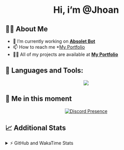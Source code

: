 <h1 align="center">Hi, i’m @Jhoan</h1>

## 🙋‍♂️ About Me

- 🔭 I’m currently working on **[Absolet Bot](https://strider.cloud)**
- 📫 How to reach me *[My Portfolio](https://jhoan.me/contact)
- 👨‍💻 All of my projects are available at **[My Portfolio](https://jhoan.me)**

## 🚀 Languages and Tools:
<p align="center">
  <a href="https://skillicons.dev">
    <img src="https://skillicons.dev/icons?i=js,ts,html,css,bootstrap,nodejs,express,vscode,neovim,vim,atom,cloudflare,git,github,discord,bots,linux,mongodb,nginx,redis,wordpress,heroku&perline=11" />
  </a>
</p>
  
## 👤 Me in this moment
<p align="center">
    <a href="https://discord.com/users/612460795124776960" target="_blank" rel="nofollow">
        <img src="https://lanyard-profile-readme.vercel.app/api/612460795124776960?idleMessage=Probably%20coding%20Absolet..." alt="Discord Presence" align="center">
    </a>
</p>

## 📈 Additional Stats
<details>
    <summary>⚡ GitHub and WakaTime Stats</summary>
    <br/>

<!--START_SECTION:waka-->
![Code Time](http://img.shields.io/badge/Code%20Time-548%20hrs%2013%20mins-blue)

**🐱 My GitHub Data** 

> 🏆 1,095 Contributions in the Year 2022
 > 
> 📦 169.7 kB Used in GitHub's Storage 
 > 
> 💼 Opted to Hire
 > 
> 📜 4 Public Repositories 
 > 
> 🔑 37 Private Repositories  
 > 
**I'm an Early 🐤** 

```text
🌞 Morning    91 commits     ██░░░░░░░░░░░░░░░░░░░░░░░   10.72% 
🌆 Daytime    392 commits    ███████████░░░░░░░░░░░░░░   46.17% 
🌃 Evening    329 commits    █████████░░░░░░░░░░░░░░░░   38.75% 
🌙 Night      37 commits     █░░░░░░░░░░░░░░░░░░░░░░░░   4.36%

```
📅 **I'm Most Productive on Saturday** 

```text
Monday       123 commits    ███░░░░░░░░░░░░░░░░░░░░░░   14.49% 
Tuesday      135 commits    ████░░░░░░░░░░░░░░░░░░░░░   15.9% 
Wednesday    138 commits    ████░░░░░░░░░░░░░░░░░░░░░   16.25% 
Thursday     92 commits     ██░░░░░░░░░░░░░░░░░░░░░░░   10.84% 
Friday       131 commits    ███░░░░░░░░░░░░░░░░░░░░░░   15.43% 
Saturday     159 commits    ████░░░░░░░░░░░░░░░░░░░░░   18.73% 
Sunday       71 commits     ██░░░░░░░░░░░░░░░░░░░░░░░   8.36%

```


📊 **This Week I Spent My Time On** 

```text
⌚︎ Time Zone: America/Bogota

💬 Programming Languages: 
TypeScript               2 hrs 25 mins       █████████████████████░░░░   84.67% 
JSON                     9 mins              █░░░░░░░░░░░░░░░░░░░░░░░░   5.58% 
JavaScript               6 mins              █░░░░░░░░░░░░░░░░░░░░░░░░   4.05% 
YAML                     4 mins              ░░░░░░░░░░░░░░░░░░░░░░░░░   2.41% 
Lua                      3 mins              ░░░░░░░░░░░░░░░░░░░░░░░░░   2.3%

🔥 Editors: 
VS Code                  2 hrs 51 mins       █████████████████████████   100.0%

🐱‍💻 Projects: 
bloom                    2 hrs 42 mins       ███████████████████████░░   94.71% 
enc                      7 mins              █░░░░░░░░░░░░░░░░░░░░░░░░   4.64% 
injector                 1 min               ░░░░░░░░░░░░░░░░░░░░░░░░░   0.64%

💻 Operating System: 
Linux                    2 hrs 51 mins       █████████████████████████   100.0%

```

**I Mostly Code in JavaScript** 

```text
JavaScript               16 repos            ███████████████░░░░░░░░░░   61.54% 
TypeScript               4 repos             ███░░░░░░░░░░░░░░░░░░░░░░   15.38% 
Java                     3 repos             ███░░░░░░░░░░░░░░░░░░░░░░   11.54% 
Shell                    1 repo              █░░░░░░░░░░░░░░░░░░░░░░░░   3.85% 
CSS                      1 repo              █░░░░░░░░░░░░░░░░░░░░░░░░   3.85%

```



 Last Updated on 28/12/2022 04:38:50 UTC
<!--END_SECTION:waka-->
</details>

